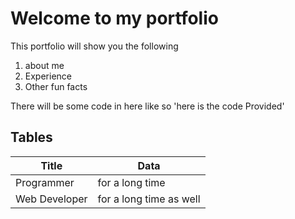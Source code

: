 # Welcome to my portfolio
This portfolio will show you the following
1. about me
2. Experience
3. Other fun facts

There will be some code in here like so 'here is the code Provided'

## Tables
| Title | Data
| ------- | ------- |
| Programmer | for a long time |
| Web Developer | for a long time as well |